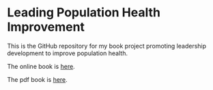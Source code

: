 # Leading Population Health Improvement

This is the GitHub repository for my book project promoting leadership
development to improve population health.

The online book is [here](https://drtomasaragon.github.io/lphi/).

The pdf book is [here](https://github.com/DrTomasAragon/lphi/blob/main/Leading-Population-Health-Improvement.pdf).
